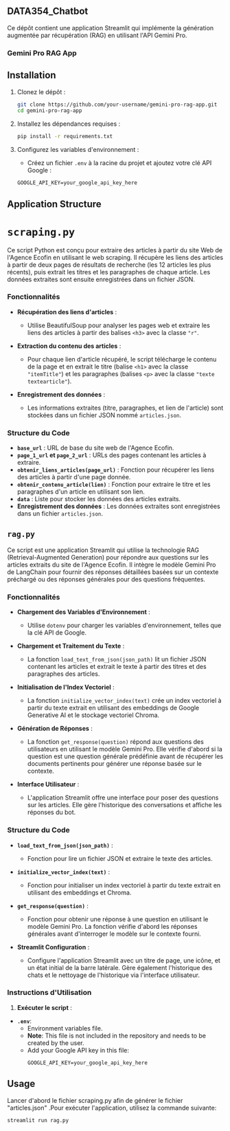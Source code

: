 ## DATA354_Chatbot

Ce dépôt contient une application Streamlit qui implémente la génération augmentée par récupération (RAG) en utilisant l'API Gemini Pro.

### Gemini Pro RAG App

## Installation

1. Clonez le dépôt :
    ```bash
    git clone https://github.com/your-username/gemini-pro-rag-app.git
    cd gemini-pro-rag-app
    ```

2. Installez les dépendances requises :
    ```bash
    pip install -r requirements.txt
    ```

3. Configurez les variables d'environnement :
    - Créez un fichier `.env` à la racine du projet et ajoutez votre clé API Google :
    ```
    GOOGLE_API_KEY=your_google_api_key_here
    ```


## Application Structure



  # `scraping.py`

Ce script Python est conçu pour extraire des articles à partir du site Web de l'Agence Ecofin en utilisant le web scraping. Il récupère les liens des articles à partir de deux pages de résultats de recherche (les 12 articles les plus récents), puis extrait les titres et les paragraphes de chaque article. Les données extraites sont ensuite enregistrées dans un fichier JSON.

### Fonctionnalités

- **Récupération des liens d'articles** : 
  - Utilise BeautifulSoup pour analyser les pages web et extraire les liens des articles à partir des balises `<h3>` avec la classe `"r"`.

- **Extraction du contenu des articles** :
  - Pour chaque lien d'article récupéré, le script télécharge le contenu de la page et en extrait le titre (balise `<h1>` avec la classe `"itemTitle"`) et les paragraphes (balises `<p>` avec la classe `"texte textearticle"`).

- **Enregistrement des données** :
  - Les informations extraites (titre, paragraphes, et lien de l'article) sont stockées dans un fichier JSON nommé `articles.json`.

### Structure du Code

- **`base_url`** : URL de base du site web de l'Agence Ecofin.
- **`page_1_url` et `page_2_url`** : URLs des pages contenant les articles à extraire.
- **`obtenir_liens_articles(page_url)`** : Fonction pour récupérer les liens des articles à partir d'une page donnée.
- **`obtenir_contenu_article(lien)`** : Fonction pour extraire le titre et les paragraphes d'un article en utilisant son lien.
- **`data`** : Liste pour stocker les données des articles extraits.
- **Enregistrement des données** : Les données extraites sont enregistrées dans un fichier `articles.json`.







## `rag.py`

Ce script est une application Streamlit qui utilise la technologie RAG (Retrieval-Augmented Generation) pour répondre aux questions sur les articles extraits du site de l'Agence Ecofin. Il intègre le modèle Gemini Pro de LangChain pour fournir des réponses détaillées basées sur un contexte préchargé ou des réponses générales pour des questions fréquentes.

### Fonctionnalités

- **Chargement des Variables d'Environnement** :
  - Utilise `dotenv` pour charger les variables d'environnement, telles que la clé API de Google.

- **Chargement et Traitement du Texte** :
  - La fonction `load_text_from_json(json_path)` lit un fichier JSON contenant les articles et extrait le texte à partir des titres et des paragraphes des articles.
  
- **Initialisation de l'Index Vectoriel** :
  - La fonction `initialize_vector_index(text)` crée un index vectoriel à partir du texte extrait en utilisant des embeddings de Google Generative AI et le stockage vectoriel Chroma.

- **Génération de Réponses** :
  - La fonction `get_response(question)` répond aux questions des utilisateurs en utilisant le modèle Gemini Pro. Elle vérifie d'abord si la question est une question générale prédéfinie avant de récupérer les documents pertinents pour générer une réponse basée sur le contexte.

- **Interface Utilisateur** :
  - L'application Streamlit offre une interface pour poser des questions sur les articles. Elle gère l'historique des conversations et affiche les réponses du bot.

### Structure du Code

- **`load_text_from_json(json_path)`** :
  - Fonction pour lire un fichier JSON et extraire le texte des articles.

- **`initialize_vector_index(text)`** :
  - Fonction pour initialiser un index vectoriel à partir du texte extrait en utilisant des embeddings et Chroma.

- **`get_response(question)`** :
  - Fonction pour obtenir une réponse à une question en utilisant le modèle Gemini Pro. La fonction vérifie d'abord les réponses générales avant d'interroger le modèle sur le contexte fourni.

- **Streamlit Configuration** :
  - Configure l'application Streamlit avec un titre de page, une icône, et un état initial de la barre latérale. Gère également l'historique des chats et le nettoyage de l'historique via l'interface utilisateur.




### Instructions d'Utilisation

1. **Exécuter le script** :








- **`.env`**:
  - Environment variables file.
  - **Note**: This file is not included in the repository and needs to be created by the user.
  - Add your Google API key in this file:
    ```
    GOOGLE_API_KEY=your_google_api_key_here
    ```
















    

## Usage
Lancer d'abord le fichier scraping.py afin de générer le fichier "articles.json" 
.Pour exécuter l'application, utilisez la commande suivante:
```bash
streamlit run rag.py
